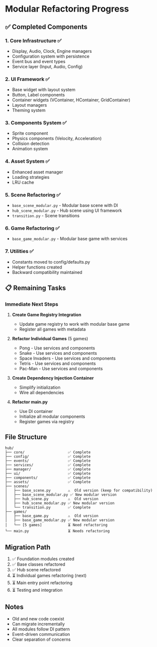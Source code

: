# Modular Refactoring Progress

## ✅ Completed Components

### 1. Core Infrastructure ✅
- Display, Audio, Clock, Engine managers
- Configuration system with persistence
- Event bus and event types
- Service layer (Input, Audio, Config)

### 2. UI Framework ✅
- Base widget with layout system
- Button, Label components
- Container widgets (VContainer, HContainer, GridContainer)
- Layout managers
- Theming system

### 3. Components System ✅
- Sprite component
- Physics components (Velocity, Acceleration)
- Collision detection
- Animation system

### 4. Asset System ✅
- Enhanced asset manager
- Loading strategies
- LRU cache

### 5. Scene Refactoring ✅
- `base_scene_modular.py` - Modular base scene with DI
- `hub_scene_modular.py` - Hub scene using UI framework
- `transition.py` - Scene transitions

### 6. Game Refactoring ✅
- `base_game_modular.py` - Modular base game with services

### 7. Utilities ✅
- Constants moved to config/defaults.py
- Helper functions created
- Backward compatibility maintained

## 📋 Remaining Tasks

### Immediate Next Steps

1. **Create Game Registry Integration**
   - Update game registry to work with modular base game
   - Register all games with metadata

2. **Refactor Individual Games** (5 games)
   - Pong - Use services and components
   - Snake - Use services and components
   - Space Invaders - Use services and components
   - Tetris - Use services and components
   - Pac-Man - Use services and components

3. **Create Dependency Injection Container**
   - Simplify initialization
   - Wire all dependencies

4. **Refactor main.py**
   - Use DI container
   - Initialize all modular components
   - Register games via registry

## File Structure

```
hub/
├── core/                    ✅ Complete
├── config/                  ✅ Complete
├── events/                  ✅ Complete
├── services/                ✅ Complete
├── manager/                 ✅ Complete
├── ui/                      ✅ Complete
├── components/              ✅ Complete
├── assets/                  ✅ Complete
├── scenes/
│   ├── base_scene.py        ⚠️  Old version (keep for compatibility)
│   ├── base_scene_modular.py ✅ New modular version
│   ├── hub_scene.py         ⚠️  Old version
│   ├── hub_scene_modular.py ✅ New modular version
│   └── transition.py        ✅ Complete
├── games/
│   ├── base_game.py         ⚠️  Old version
│   ├── base_game_modular.py ✅ New modular version
│   └── [5 games]            ⏳ Need refactoring
└── main.py                  ⏳ Needs refactoring
```

## Migration Path

1. ✅ Foundation modules created
2. ✅ Base classes refactored
3. ✅ Hub scene refactored
4. ⏳ Individual games refactoring (next)
5. ⏳ Main entry point refactoring
6. ⏳ Testing and integration

## Notes

- Old and new code coexist
- Can migrate incrementally
- All modules follow DI pattern
- Event-driven communication
- Clear separation of concerns

